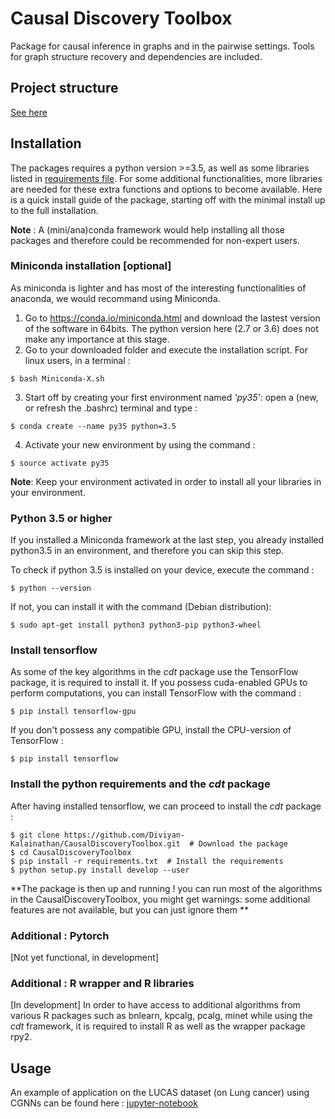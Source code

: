 # Causal Discovery Toolbox

Package for causal inference in graphs and in the pairwise settings. Tools for graph structure recovery and dependencies are included. 

## Project structure

[See here](Specifications.md)

## Installation

The packages requires a python version >=3.5, as well as some libraries listed in [requirements file](requirements.txt). For some additional functionalities, more libraries are needed for these extra functions and options to become available. Here is a quick install guide of the package, starting off with the minimal install up to the full installation. 

**Note** : A (mini/ana)conda framework would help installing all those packages and therefore could be recommended for non-expert users. 

### Miniconda installation [optional]
As miniconda is lighter and has most of the interesting functionalities of anaconda, we would recommand using Miniconda. 
1. Go to https://conda.io/miniconda.html and download the lastest version of the software in 64bits. The python version here (2.7 or 3.6) does not make any importance at this stage. 
2. Go to your downloaded folder and execute the installation script. For linux users, in a terminal : 
```
$ bash Miniconda-X.sh
```
3. Start off by creating your first environment named _'py35'_: open a (new, or refresh the .bashrc) terminal and type :
```
$ conda create --name py35 python=3.5
```
4. Activate your new environment by using the command :
```   
$ source activate py35
```
**Note**: Keep your environment activated in order to install all your libraries in your environment. 

### Python 3.5 or higher
If you installed a Miniconda framework at the last step, you already installed python3.5 in an environment, and therefore you can skip this step. 

To check if python 3.5 is installed on your device, execute the command : 
```	
$ python --version
```
If not, you can install it with the command (Debian distribution): 
```
$ sudo apt-get install python3 python3-pip python3-wheel
```
### Install tensorflow
As some of the key algorithms in the _cdt_ package use the TensorFlow package, it is required to install it. If you possess cuda-enabled GPUs to perform computations, you can install TensorFlow with the command : 
```	
$ pip install tensorflow-gpu
```	
If you don't possess any compatible GPU, install the CPU-version of TensorFlow : 
```
$ pip install tensorflow 
```
### Install the python requirements and the _cdt_ package
After having installed tensorflow, we can proceed to install the _cdt_ package : 
```
$ git clone https://github.com/Diviyan-Kalainathan/CausalDiscoveryToolbox.git  # Download the package 
$ cd CausalDiscoveryToolbox
$ pip install -r requirements.txt  # Install the requirements
$ python setup.py install develop --user
```
**The package is then up and running ! you can run most of the algorithms in the CausalDiscoveryToolbox, you might get warnings: some additional features are not available, but you can just ignore them **

### Additional : Pytorch
[Not yet functional, in development]

### Additional : R wrapper and R libraries
[In development]
In order to have access to additional algorithms from various R packages such as bnlearn, kpcalg, pcalg, minet while using the _cdt_ framework, it is required to install R as well as the wrapper package rpy2.

<!-- python>=3.5 -->

<!-- Install dependencies  -->
<!-- ```  -->
<!-- pip install -r requirements.txt -->
<!-- ``` -->

<!-- Get source code -->
<!-- ``` -->
<!-- git clone https://github.com/Diviyan-Kalainathan/CausalDiscoveryToolbox.git -->
<!-- ``` -->

<!-- Setup python package -->
<!-- ``` -->
<!-- python setup.py -->
<!-- or -->
<!-- python setup.py install develop --user -->
<!-- ``` -->
<!-- Extra : rpy2 -->
<!-- tensorflow-gpu or tensorflow -->
<!-- pytorch -->
## Usage

An example of application on the LUCAS dataset (on Lung cancer) using CGNNs can be found here : [jupyter-notebook](LUCAS_example/Discovery_LUCAS.ipynb)
